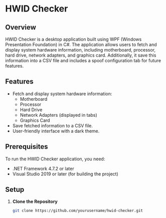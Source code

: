 # HWID Checker

## Overview

HWID Checker is a desktop application built using WPF (Windows Presentation Foundation) in C#. The application allows users to fetch and display system hardware information, including motherboard, processor, hard drive, network adapters, and graphics card. Additionally, it save this information into a CSV file and includes a spoof configuration tab for future features.

## Features

- Fetch and display system hardware information:
  - Motherboard
  - Processor
  - Hard Drive
  - Network Adapters (displayed in tabs)
  - Graphics Card
- Save fetched information to a CSV file.
- User-friendly interface with a dark theme.

## Prerequisites

To run the HWID Checker application, you need:

- .NET Framework 4.7.2 or later
- Visual Studio 2019 or later (for building the project)

## Setup

1. **Clone the Repository**

   ```bash
   git clone https://github.com/yourusername/hwid-checker.git
